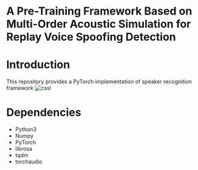 # A Pre-Training Framework Based on Multi-Order Acoustic Simulation for Replay Voice Spoofing Detection

# Introduction

This repository provides a PyTorch implementation of speaker recognition framework
![cssl](cssl.png)


# Dependencies

- Python3
- Numpy
- PyTorch
- librosa
- tqdm
- torchaudio
